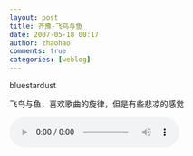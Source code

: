 ```yaml
---
layout: post
title: 齐豫-飞鸟与鱼
date: 2007-05-18 00:17
author: zhaohao
comments: true
categories: [weblog]
---
```

bluestardust
<br />


飞鸟与鱼，喜欢歌曲的旋律，但是有些悲凉的感觉

<p><audio controls="controls"><source src="/Resource/birdandfish.mp3" type="audio/mp3">HTML5 audio not supported!</audio></p>